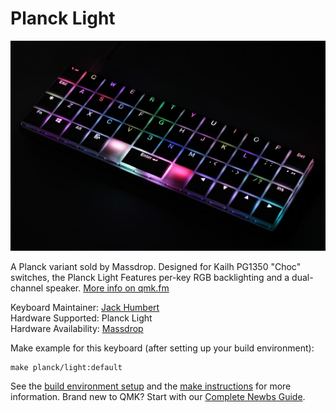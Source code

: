 # Planck Light

![Planck Light](https://raw.githubusercontent.com/noroadsleft/qmk_images/master/keyboards/planck/light/planck_light.jpg)

A Planck variant sold by Massdrop. Designed for Kailh PG1350 "Choc" switches, the Planck Light Features per-key RGB backlighting and a dual-channel speaker. [More info on qmk.fm](http://qmk.fm/planck/)

Keyboard Maintainer: [Jack Humbert](https://github.com/jackhumbert)  
Hardware Supported: Planck Light  
Hardware Availability: [Massdrop](https://www.massdrop.com/buy/massdrop-x-olkb-planck-light-mechanical-keyboard?mode=guest_open)

Make example for this keyboard (after setting up your build environment):

    make planck/light:default

See the [build environment setup](https://docs.qmk.fm/#/getting_started_build_tools) and the [make instructions](https://docs.qmk.fm/#/getting_started_make_guide) for more information. Brand new to QMK? Start with our [Complete Newbs Guide](https://docs.qmk.fm/#/newbs).
